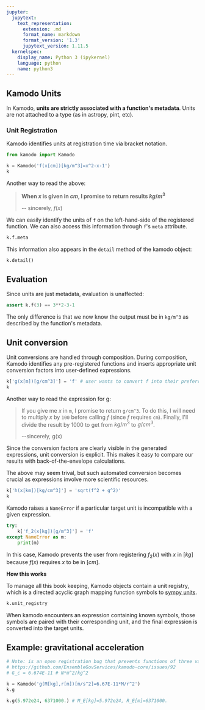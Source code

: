 ```yaml
---
jupyter:
  jupytext:
    text_representation:
      extension: .md
      format_name: markdown
      format_version: '1.3'
      jupytext_version: 1.11.5
  kernelspec:
    display_name: Python 3 (ipykernel)
    language: python
    name: python3
---
```


## Kamodo Units

In Kamodo, **units are strictly associated with a function's metadata**. Units are not attached to a type (as in astropy, pint, etc). 


### Unit Registration

Kamodo identifies units at registration time via bracket notation.


```python
from kamodo import Kamodo
```

```python
k = Kamodo('f(x[cm])[kg/m^3]=x^2-x-1')
k
```

Another way to read the above:

> **When $x$ is given in $cm$, I promise to return results $kg/m^3$**
>
> --  sincerely, $f(x)$


We can easily identify the units of `f` on the left-hand-side of the registered function. We can also access this information through `f`'s `meta` attribute.

```python
k.f.meta
```

This information also appears in the `detail` method of the kamodo object:

```python
k.detail()
```

## Evaluation

Since units are just metadata, evaluation is unaffected:

```python
assert k.f(3) == 3**2-3-1
```

The only difference is that we now know the output must be in `kg/m^3` as described by the function's metadata.


## Unit conversion

Unit conversions are handled through composition.
During composition, Kamodo identifies any pre-registered functions and inserts appropriate unit conversion factors into user-defined expressions. 

```python
k['g(x[m])[g/cm^3]'] = 'f' # user wants to convert f into their preferred unit system
k
```

Another way to read the expression for g:

> If you give me $x$ in `m`, I promise to return `g/cm^3`. To do this, I will need to multiply $x$ by `100` before calling $f$ (since $f$ requires `cm`). Finally, I'll divide the result by $1000$ to get from $kg/m^3$ to $g/cm^3$.
>
> --sincerely, g(x)


Since the conversion factors are clearly visible in the generated expressions, unit conversion is explicit. This makes it easy to compare our results with back-of-the-envelope calculations.


The above may seem trival, but such automated conversion becomes crucial as expressions involve more scientific resources.

```python
k['h(x[km])[kg/cm^3]'] = 'sqrt(f^2 + g^2)'
k
```

Kamodo raises a `NameError` if a particular target unit is incompatible with a given expression.

```python
try:
    k['f_2(x[kg])[g/m^3]'] = 'f'
except NameError as m:
    print(m)
```

In this case, Kamodo prevents the user from registering $f_2(x)$ with $x$ in $[kg]$ because $f(x)$ requires $x$ to be in $[cm]$.


**How this works**


To manage all this book keeping, Kamodo objects contain a unit registry, which is a directed acyclic graph mapping function symbols to [sympy units](https://docs.sympy.org/latest/modules/physics/units/index.html).

```python
k.unit_registry
```

When kamodo encounters an expression containing known symbols, those symbols are paired with their corresponding unit, and the final expression is converted into the target units.


## Example: gravitational acceleration

```python
# Note: is an open registration bug that prevents functions of three variables with units from working
# https://github.com/EnsembleGovServices/kamodo-core/issues/92
# G_c = 6.674E-11 # N*m^2/kg^2

k = Kamodo('g(M[kg],r[m])[m/s^2]=6.67E-11*M/r^2')
k.g
```

```python
k.g(5.972e24, 6371000.) # M_E[kg]=5.972e24, R_E[m]=6371000.
```

```python

```

